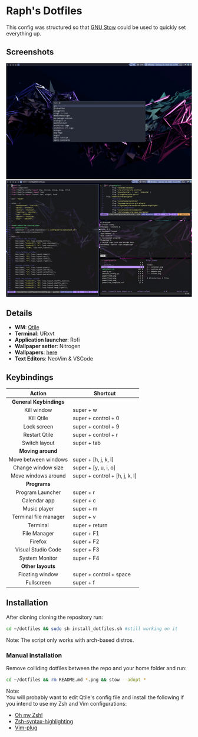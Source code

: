 # Raph's Dotfiles  

This config was structured so that [GNU Stow](https://www.gnu.org/software/stow/) could be used to quickly set everything up.

## Screenshots  

![screenshot1](screenshot1.png)  
![screenshot2](screenshot2.png)  

## Details  

- **WM**: [Qtile](http://www.qtile.org/)  
- **Terminal**: URxvt  
- **Application launcher**: Rofi  
- **Wallpaper setter**: Nitrogen  
- **Wallpapers**: [here](./background/Pictures)
- **Text Editors**: NeoVim & VSCode  

## Keybindings  

|          Action         | Shortcut                       |
|:-----------------------:|--------------------------------|
| **General Keybindings**                                  |
| Kill window             | super + w                      |
| Kill Qtile              | super + control + 0            |
| Lock screen             | super + control + 9            |
| Restart Qtile           | super + control + r            |
| Switch layout           | super + tab                    |
| **Moving around**                                        |
| Move between windows    | super + [h, j, k, l]           |
| Change window size      | super + [y, u, i, o]           |
| Move windows around     | super + control + [h, j, k, l] |
| **Programs**                                             |
| Program Launcher        | super + r                      |
| Calendar app            | super + c                      |
| Music player            | super + m                      |
| Terminal file manager   | super + v                      |
| Terminal                | super + return                 |
| File Manager            | super + F1                     |
| Firefox                 | super + F2                     |
| Visual Studio Code      | super + F3                     |
| System Monitor          | super + F4                     |
| **Other layouts**                                        |
| Floating window         | super + control + space        |
| Fullscreen              | super + f                      |

## Installation  

After cloning cloning the repository run:  
```sh
cd ~/dotfiles && sudo sh install_dotfiles.sh #still working on it
```   
Note: The script only works with arch-based distros.   

### Manual installation  
Remove colliding dotfiles between the repo and your home folder and run:  
```sh
cd ~/dotfiles && rm README.md *.png && stow --adopt *
```  
Note:  
You will probably want to edit Qtile's config file and install the following if you intend to use my Zsh and Vim configurations:  
- [Oh my Zsh!](https://ohmyz.sh/)  
- [Zsh-syntax-highlighting](https://github.com/zsh-users/zsh-syntax-highlighting/blob/master/INSTALL.md)  
- [Vim-plug](https://github.com/junegunn/vim-plug)  
